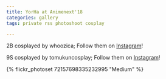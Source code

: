 ```yaml
---
title: YorHa at Animenext'18
categories: gallery
tags: private rss photoshoot cosplay

---
```


2B cosplayed by whoozica; Follow them on [Instagram](https://www.instagram.com/whoozica)!

9S cosplayed by tomukuncosplay; Follow them on [Instagram](https://www.instagram.com/tomukuncosplay)!

{% flickr_photoset 72157698335232995 "Medium" %}
